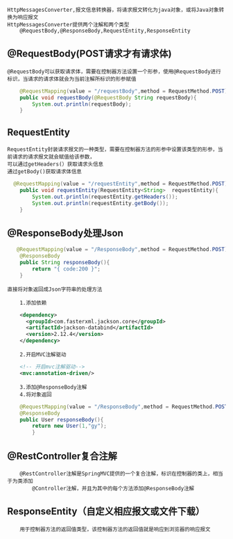 
    HttpMessagesConverter,报文信息转换器，将请求报文转化为java对象，或将Java对象转换为响应报文
    HttpMessagesConverter提供两个注解和两个类型
        @RequestBody,@ResponseBody,RequestEntity,ResponseEntity

## @RequestBody(POST请求才有请求体)
    
    @RequestBody可以获取请求体，需要在控制器方法设置一个形参，使用@RequestBody进行标识，当请求的请求体就会为当前注解所标识的形参赋值
```java
    @RequestMapping(value = "/requestBody",method = RequestMethod.POST)
    public void requestBody(@RequestBody String requestBody){
        System.out.println(requestBody);
    }
```

## RequestEntity
    RequestEntity封装请求报文的一种类型，需要在控制器方法的形参中设置该类型的形参，当前请求的请求报文就会赋值给该参数，
    可以通过getHeaders(）获取请求头信息
    通过getBody()获取请求体信息
```java
  @RequestMapping(value = "/requestEntity",method = RequestMethod.POST)
    public void requestEntity(RequestEntity<String>  requestEntity){
        System.out.println(requestEntity.getHeaders());
        System.out.println(requestEntity.getBody());
    }
```

## @ResponseBody处理Json
```java
   @RequestMapping(value = "/ResponseBody",method = RequestMethod.POST)
    @ResponseBody
    public String responseBody(){
        return "{ code:200 }";
    }
```
    
    直接将对象返回成Json字符串的处理方法

        1.添加依赖
```xml
    <dependency>
      <groupId>com.fasterxml.jackson.core</groupId>
      <artifactId>jackson-databind</artifactId>
      <version>2.12.4</version>
    </dependency>
```
    
        2.开启MVC注解驱动
```xml
    <!-- 开启mvc注解驱动-->
    <mvc:annotation-driven/>
```
    
        3.添加@ResponseBody注解
        4.将对象返回
```java
    @RequestMapping(value = "/ResponseBody",method = RequestMethod.POST)
    @ResponseBody
    public User responseBody(){
        return new User(1,"gy");
        }
```

## @RestController复合注解
        @RestController注解是SpringMVC提供的一个复合注解，标识在控制器的类上，相当于为类添加
            @Controller注解，并且为其中的每个方法添加@ResponseBody注解

## ResponseEntity（自定义相应报文或文件下载）
        用于控制器方法的返回值类型，该控制器方法的返回值就是响应到浏览器的响应报文